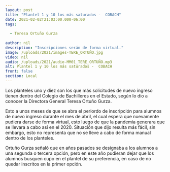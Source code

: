 ```yaml
---
layout: post
title: "Plantel 1 y 10 los más saturados -  COBACH"
date: 2021-02-02T21:03:00.000-06:00
tags:
  
  - Teresa Ortuño Gurza
  
author: nil
description: "Inscripciones serán de forma virtual."
image: /uploads/2021/images-TERE_ORTUÑO.jpg
video: nil
audio: /uploads/2021/audio-MM01_TERE_ORTUÑO.mp3
alt: Plantel 1 y 10 los más saturados -  COBACH
front: false
section: Local
---
```


Los planteles uno y diez son los que más solicitudes de nuevo ingreso tienen dentro del Colegio de Bachilleres en el Estado, según lo dio a conocer la Directora General Teresa Ortuño Gurza.

Esto a unos meses de que se abra el periordo de inscripción para alumnos de nuevo ingreso durante el mes de abril, el cual espera que nuevamente pudiera darse de forma virtual, esto luego de que la pandemia generara que se llevara a cabo así en el 2020. Situación que dijo resulta más fácil, sin embargo, esto no representa que no se lleve a cabo de forma manual dentro de los planteles.

Ortuño Gurza señaló que en años pasados se designaba a los alumnos a una segunda o tercera opción, pero en este año pudieran dejar que los alumnos busquen cupo en el plantel de su preferencia, en caso de no quedar inscritos en la primer opción.